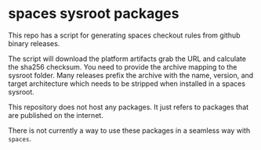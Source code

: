 # spaces sysroot packages

This repo has a script for generating spaces checkout rules from github binary releases.

The script will download the platform artifacts grab the URL and calculate the sha256 checksum.
You need to provide the archive mapping to the sysroot folder. Many releases prefix the archive
with the name, version, and target architecture which needs to be stripped when installed in a 
spaces sysroot.

This repository does not host any packages. It just refers to packages that are published on
the internet.

There is not currently a way to use these packages in a seamless way with `spaces`.
